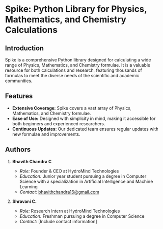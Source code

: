 # Spike: Python Library for Physics, Mathematics, and Chemistry Calculations

## Introduction

Spike is a comprehensive Python library designed for calculating a wide range of Physics, Mathematics, and Chemistry formulae. It is a valuable resource for both calculations and research, featuring thousands of formulas to meet the diverse needs of the scientific and academic communities.

## Features

- **Extensive Coverage:** Spike covers a vast array of Physics, Mathematics, and Chemistry formulae.
- **Ease of Use:** Designed with simplicity in mind, making it accessible for both beginners and experienced researchers.
- **Continuous Updates:** Our dedicated team ensures regular updates with new formulae and improvements.

## Authors

1. **Bhavith Chandra C**
    - *Role:* Founder & CEO at HydroMind Technologies
    - *Education:* Junior year student pursuing a degree in Computer Science with a specialization in Artificial Intelligence and Machine Learning
    - *Contact:* bhavithchandra16@gmail.com

2. **Shravani C.**
    - *Role:* Research Intern at HydroMind Technologies
    - *Education:* Freshman pursuing a degree in Computer Science
    - *Contact:* [Include contact information]

